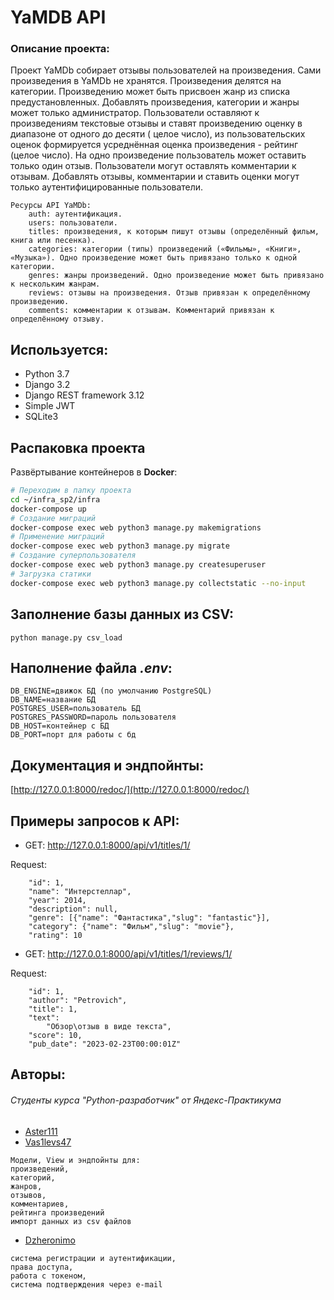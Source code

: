 # YaMDB API

### Описание проекта:

Проект YaMDb собирает отзывы пользователей на произведения. Сами произведения в YaMDb не хранятся. Произведения делятся
на категории. Произведению может быть присвоен жанр из списка предустановленных. Добавлять произведения, категории и
жанры может только администратор.
Пользователи оставляют к произведениям текстовые отзывы и ставят произведению оценку в диапазоне от одного до десяти (
целое число), из пользовательских оценок формируется усреднённая оценка произведения - рейтинг (целое число). На одно
произведение пользователь может оставить только один отзыв.
Пользователи могут оставлять комментарии к отзывам. Добавлять отзывы, комментарии и ставить оценки могут только
аутентифицированные пользователи.

```
Ресурсы API YaMDb:
    auth: аутентификация.
    users: пользователи.
    titles: произведения, к которым пишут отзывы (определённый фильм, книга или песенка).
    categories: категории (типы) произведений («Фильмы», «Книги», «Музыка»). Одно произведение может быть привязано только к одной категории.
    genres: жанры произведений. Одно произведение может быть привязано к нескольким жанрам.
    reviews: отзывы на произведения. Отзыв привязан к определённому произведению.
    comments: комментарии к отзывам. Комментарий привязан к определённому отзыву.
```

## Используется:

+ Python 3.7
+ Django 3.2
+ Django REST framework 3.12
+ Simple JWT
+ SQLite3

## Распаковка проекта

Развёртывание контейнеров в **Docker**:

```bash
# Переходим в папку проекта
cd ~/infra_sp2/infra
docker-compose up
# Создание миграций
docker-compose exec web python3 manage.py makemigrations
# Применение миграций
docker-compose exec web python3 manage.py migrate
# Создание суперпользователя
docker-compose exec web python3 manage.py createsuperuser
# Загрузка статики
docker-compose exec web python3 manage.py collectstatic --no-input
```

## Заполнение базы данных из CSV:

```
python manage.py csv_load
```

## Наполнение файла *.env*:

```
DB_ENGINE=движок БД (по умолчанию PostgreSQL)
DB_NAME=название БД 
POSTGRES_USER=пользователь БД 
POSTGRES_PASSWORD=пароль пользователя 
DB_HOST=контейнер с БД  
DB_PORT=порт для работы с бд
```

## Документация и эндпойнты:

[http://127.0.0.1:8000/redoc/](http://127.0.0.1:8000/redoc/)

## Примеры запросов к API:

- GET: http://127.0.0.1:8000/api/v1/titles/1/

Request:

```J-SON
    "id": 1,
    "name": "Интерстеллар",
    "year": 2014,
    "description": null,
    "genre": [{"name": "Фантастика","slug": "fantastic"}],
    "category": {"name": "Фильм","slug": "movie"},
    "rating": 10
```

- GET: http://127.0.0.1:8000/api/v1/titles/1/reviews/1/

Request:

```J-SON
    "id": 1,
    "author": "Petrovich",
    "title": 1,
    "text": 
        "Обзор\отзыв в виде текста",
    "score": 10,
    "pub_date": "2023-02-23T00:00:01Z"
```

## Авторы:

###### Студенты курса "Python-разработчик" от Яндекс-Практикума

+ [Aster111](https://github.com/Aster111)
+ [Vas1levs47](https://github.com/Vas1levs47)

```text
Модели, View и эндпойнты для:
произведений,
категорий,
жанров,
отзывов,
комментариев,
рейтинга произведений
импорт данных из csv файлов
```

+ [Dzheronimo](https://github.com/dzheronimo)

```text
система регистрации и аутентификации,
права доступа,
работа с токеном,
система подтверждения через e-mail
```